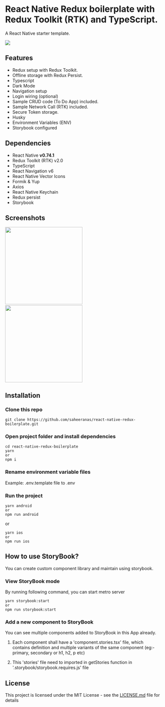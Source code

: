 <!--
  Title: React Native Redux Boilerplate
  Description: A starter template for React Native with Redux Toolkit
  Author: saheeranas
  -->

# React Native Redux boilerplate with Redux Toolkit (RTK) and TypeScript.

A React Native starter template.

<kbd>
  <img src="demo/assets/react-native-redux-boilerplate-saheer-anas.png?raw=true"> 
</kbd>

## Features

- Redux setup with Redux Toolkit.
- Offline storage with Redux Persist.
- Typescript
- Dark Mode
- Navigation setup
- Login wiring (optional)
- Sample CRUD code (To Do App) included.
- Sample Network Call (RTK) included.
- Secure Token storage.
- Husky
- Environment Variables (ENV)
- Storybook configured

## Dependencies

- React Native **v0.74.1**
- Redux Toolkit (RTK) v2.0
- TypeScript
- React Navigation v6
- React Native Vector Icons
- Formik & Yup
- Axios
- React Native Keychain
- Redux persist
- Storybook

## Screenshots

<p float="left">
  <img src="demo/assets/ss1.png?raw=true" width="250" />
  &nbsp; &nbsp; &nbsp; &nbsp;
  <img src="demo/assets/ss2.png?raw=true" width="250" />  
</p>

## Installation

### Clone this repo

```
git clone https://github.com/saheeranas/react-native-redux-boilerplate.git
```

### Open project folder and install dependencies

```
cd react-native-redux-boilerplate
yarn
or
npm i
```

### Rename environment variable files

Example: .env.template file to .env

### Run the project

```
yarn android
or
npm run android
```

or

```
yarn ios
or
npm run ios
```

## How to use StoryBook?

You can create custom component library and maintain using storybook.

### View StoryBook mode

By running following command, you can start metro server

```
yarn storybook:start
or
npm run storybook:start
```

### Add a new component to StoryBook

You can see multiple components added to StoryBook in this App already.

1. Each component shall have a 'component.stories.tsx' file, which contains definition and multiple variants of the same component (eg:- primary, secondary or h1, h2, p etc)

2. This 'stories' file need to imported in getStories function in '.storybook/storybook.requires.js' file

## License

This project is licensed under the MIT License - see the [LICENSE.md](LICENSE) file for details
